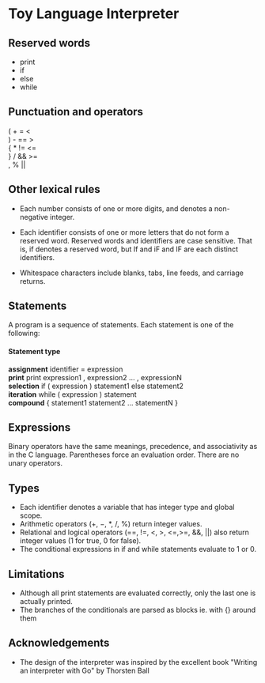 # Toy Language Interpreter

## Reserved words
* print
* if
* else
* while

## Punctuation and operators
(	+	=	<  
)	-	==	>  
{	*	!=	<=  
}	/	&&	>=  
,	%	||  

## Other lexical rules
* Each number consists of one or more digits, and denotes a non-negative integer.

* Each identifier consists of one or more letters that do not form a reserved word. Reserved words and identifiers are case sensitive. That is, if denotes a reserved word, but If and iF and IF are each distinct identifiers.

* Whitespace characters include blanks, tabs, line feeds, and carriage returns.

## Statements
A program is a sequence of statements. Each statement is one of the following:

#### Statement type
**assignment** identifier = expression  
**print**	  print expression1 , expression2 ... , expressionN  
**selection**	if ( expression ) statement1 else statement2  
**iteration**	while ( expression ) statement  
**compound**	{ statement1 statement2 ... statementN }  

## Expressions
Binary operators have the same meanings, precedence, and associativity as in the C language. Parentheses force an evaluation order. There are no unary operators.

## Types
* Each identifier denotes a variable that has integer type and global scope.
* Arithmetic operators (+, −, \*, /, %) return integer values.
* Relational and logical operators (==, !=, <, >, <=,>=, &&, ||) also return integer values (1 for true, 0 for false).
* The conditional expressions in if and while statements evaluate to 1 or 0.

## Limitations
* Although all print statements are evaluated correctly, only the last one is actually printed.
* The branches of the conditionals are parsed as blocks ie. with {} around them

## Acknowledgements
* The design of the interpreter was inspired by the excellent book "Writing an interpreter with Go" by Thorsten Ball 



